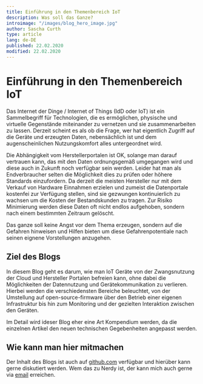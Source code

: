 ```yaml
---
title: Einführung in den Themenbereich IoT
description: Was soll das Ganze?
introimage: "/images/blog_hero_image.jpg"
author: Sascha Curth
type: article
lang: de-DE
published: 22.02.2020
modified: 22.02.2020
---
```

# Einführung in den Themenbereich IoT

Das Internet der Dinge / Internet of Things (IdD oder IoT) ist ein Sammelbegriff für Technologien, die es ermöglichen, physische und virtuelle Gegenstände miteinander zu vernetzen und sie zusammenarbeiten zu lassen. Derzeit scheint es als ob die Frage, wer hat eigentlich Zugriff auf die Geräte und erzeugten Daten, nebensächlich ist und dem augenscheinlichen Nutzungskomfort alles untergeordnet wird.

Die Abhängigkeit vom Herstellerportalen ist OK, solange man darauf vertrauen kann, das mit den Daten ordnungsgemäß umgegangen wird und diese auch in Zukunft noch verfügbar sein werden. Leider hat man als Endverbraucher selten die Möglichkeit dies zu prüfen oder höhere Standards einzufordern. Da derzeit die meisten Hersteller nur mit dem Verkauf von Hardware Einnahmen erzielen und zumeist die Datenportale kostenfei zur Verfügung stellen, sind sie gezwungen kontinuierlich zu wachsen um die Kosten der Bestandskunden zu tragen. Zur Risiko Minimierung werden diese Daten oft nicht endlos aufgehoben, sondern nach einem bestimmten Zeitraum gelöscht.

Das ganze soll keine Angst vor dem Thema erzeugen, sondern auf die Gefahren hinweisen und Hilfen bieten um diese Gefahrenpotentiale nach seinen eignene Vorstellungen anzugehen.

## Ziel des Blogs

In diesem Blog geht es darum, wie man IoT Geräte von der Zwangsnutzung der Cloud und Hersteller Portalen befreien kann, ohne dabei die Möglichkeiten der Datennutzung und Gerätekommunikation zu verlieren. Hierbei werden die verschiedensten Bereiche beleuchtet, von der Umstellung auf open-source-firmware über den Betrieb einer eigenen Infrastruktur bis hin zum Monitoring und der gezielten Interaktion zwischen den Geräten.

Im Detail wird ideser Blog eher eine Art Kompendium werden, da die einzelnen Artikel den neuen technischen Gegebenheiten angepasst werden.

## Wie kann man hier mitmachen

Der Inhalt des Blogs ist auch auf <a href="https://github.com/scurth/blog_sascha-curth.de" target=_github>github.com</a> verfügbar und hierüber kann gerne diskutiert werden. Wem das zu Nerdy ist, der kann mich auch gerne via <a href="mailto:der-iot-rebell@sascha-curth.de?subject=IoT Rebell Blog">email</a> erreichen.

